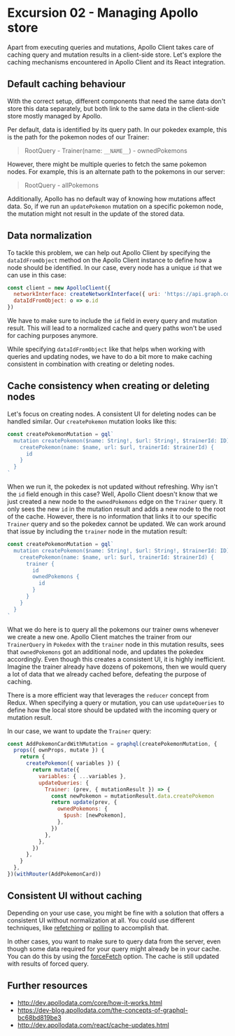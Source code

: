 # Excursion 02 - Managing Apollo store

Apart from executing queries and mutations, Apollo Client takes care of caching query and mutation results in a client-side store. Let's explore the caching mechanisms encountered in Apollo Client and its React integration.

## Default caching behaviour

With the correct setup, different components that need the same data don't store this data separately, but both link to the same data in the client-side store mostly managed by Apollo.

Per default, data is identified by its query path. In our pokedex example, this is the path for the pokemon nodes of our Trainer:

> RootQuery - Trainer(name: `__NAME__`) - ownedPokemons

However, there might be multiple queries to fetch the same pokemon nodes. For example, this is an alternate path to the pokemons in our server:

> RootQuery - allPokemons

Additionally, Apollo has no default way of knowing how mutations affect data. So, if we run an `updatePokemon` mutation on a specific pokemon node, the mutation might not result in the update of the stored data.

## Data normalization

To tackle this problem, we can help out Apollo Client by specifying the `dataIdFromObject` method on the Apollo Client instance to define how a node should be identified. In our case, every node has a unique `id` that we can use in this case:

```js
const client = new ApolloClient({
  networkInterface: createNetworkInterface({ uri: 'https://api.graph.cool/simple/v1/__PROJECT_ID__'}),
  dataIdFromObject: o => o.id
})
```

We have to make sure to include the `id` field in every query and mutation result. This will lead to a normalized cache and query paths won't be used for caching purposes anymore.

While specifying `dataIdFromObject` like that helps when working with queries and updating nodes, we have to do a bit more to make caching consistent in combination with creating or deleting nodes.

## Cache consistency when creating or deleting nodes

Let's focus on creating nodes. A consistent UI for deleting nodes can be handled similar.
Our `createPokemon` mutation looks like this:


```js
const createPokemonMutation = gql`
  mutation createPokemon($name: String!, $url: String!, $trainerId: ID) {
    createPokemon(name: $name, url: $url, trainerId: $trainerId) {
      id
    }
  }
`
```

When we run it, the pokedex is not updated without refreshing. Why isn't the `id` field enough in this case? Well, Apollo Client doesn't know that we just created a new node to the `ownedPokemons` edge on the `Trainer` query. It only sees the new `id` in the mutation result and adds a new node to the root of the cache. However, there is no information that links it to our specific `Trainer` query and so the pokedex cannot be updated. We can work around that issue by including the `trainer` node in the mutation result:

```js
const createPokemonMutation = gql`
  mutation createPokemon($name: String!, $url: String!, $trainerId: ID) {
    createPokemon(name: $name, url: $url, trainerId: $trainerId) {
      trainer {
        id
        ownedPokemons {
          id
        }
      }
    }
  }
`
```

What we do here is to query all the pokemons our trainer owns whenever we create a new one. Apollo Client matches the trainer from our `TrainerQuery` in `Pokedex` with the `trainer` node in this mutation results, sees that `ownedPokemons` got an additional node, and updates the pokedex accordingly. Even though this creates a consistent UI, it is highly inefficient. Imagine the trainer already have dozens of pokemons, then we would query a lot of data that we already cached before, defeating the purpose of caching.

There is a more efficient way that leverages the `reducer` concept from Redux. When specifying a query or mutation, you can use `updateQueries` to define how the local store should be updated with the incoming query or mutation result.

In our case, we want to update the `Trainer` query:

```js
const AddPokemonCardWithMutation = graphql(createPokemonMutation, {
  props({ ownProps, mutate }) {
    return {
      createPokemon({ variables }) {
        return mutate({
          variables: { ...variables },
          updateQueries: {
            Trainer: (prev, { mutationResult }) => {
              const newPokemon = mutationResult.data.createPokemon
              return update(prev, {
                ownedPokemons: {
                  $push: [newPokemon],
                },
              })
            },
          },
        })
      },
    }
  },
})(withRouter(AddPokemonCard))
```

## Consistent UI without caching

Depending on your use case, you might be fine with a solution that offers a consistent UI without normalization at all. You could use different techniques, like [refetching](http://dev.apollodata.com/react/receiving-updates.html#Refetch) or [polling](http://dev.apollodata.com/react/receiving-updates.html#Polling) to accomplish that.

In other cases, you want to make sure to query data from the server, even though some data required for your query might already be in your cache. You can do this by using the [forceFetch](http://dev.apollodata.com/core/apollo-client-api.html#ApolloClient.watchQuery) option. The cache is still updated with results of forced query.

## Further resources

* http://dev.apollodata.com/core/how-it-works.html
* https://dev-blog.apollodata.com/the-concepts-of-graphql-bc68bd819be3
* http://dev.apollodata.com/react/cache-updates.html
